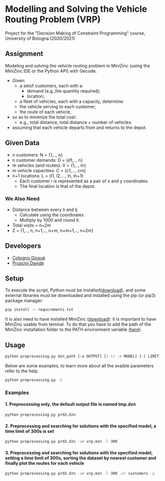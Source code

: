 # Modelling and Solving the Vehicle Routing Problem (VRP)

Project for the "Decision Making of Constraint Programming" course, University of Bologna (2020/2021)

## Assignment

Modeling and solving the vehicle routing problem in MiniZinc (using the MiniZinc IDE or the Python API) with Gecode.

* Given:
  * a setof customers, each with a:
    * demand (e.g.,the quantity required);
    * location;
  * a fleet of vehicles, each with a capacity,
    determine:
  * the vehicle serving to each customer;
  * the route of each vehicle,
* so as to minimize the total cost:
  * e.g., total distance, total distance + number of vehicles.
* assuming that each vehicle departs from and returns to the depot.

## Given Data

* n customers: N = {1,.., n}
* n customer demands: D = {d1,.., n}
* m vehicles (and routes): V = {1,.., m}
* m vehicle capacities: C = {c1,…, cm}
* n+1 locations: L = {l1, l2,…, ln, ln+1}
  * Each customer i is represented as a pair of x and y coordinates.
  * The final location is that of the depot.

### We Also Need

* Distance between every Ii and Ij.
  * Calculate using the coordinates.
  * Multiply by 1000 and round it.
* Total visits = n+2m
* Z = {1,.., n, n+1,.., n+m, n+m+1,.., n+2m}

## Developers

* [Cotugno Giosuè](https://github.com/cotus997)
* [Pruscini Davide](https://github.com/prushh/)

## Setup

To execute the script, Python must be installed([download](https://www.python.org/downloads/)), and some external libraries must be downloaded and installed using the pip (or pip3) package manager:

```bash
pip install -r requirements.txt
```

It is also need to have installed MiniZinc ([download](https://www.minizinc.org/)): it is important to have MiniZinc usable from teminal.
To do that you have to add the path of the MiniZinc installation folder to the PATH environment variable ([here](https://www.minizinc.org/doc-2.4.3/en/installation.html)).

## Usage

```bash
python preprocessing.py dzn_path [-o OUTPUT] [[-s] -m MODEL] [-l LIMIT] [-or {customers, demands, distances}] [-p]
```

Below are some examples, to learn more about all the avaible parameters refer to the help.

```bash
python preprocessing.py -h
```

### Examples

#### 1. Preprocessing only, the default output file is named tmp.dzn

```bash
python preprocessing.py prXX.dzn
```

#### 2. Preprocessing and searching for solutions with the specified model, a time limit of 300s is set

```bash
python preprocessing.py prXX.dzn -sm vrp.mzn -l 300
```

#### 3. Preprocessing and searching for solutions with the specified model, setting a time limit of 300s, sorting the dataset by nearest customer and finally plot the routes for each vehicle

```bash
python preprocessing.py prXX.dzn -sm vrp.mzn -l 300 -or customers -p
```
